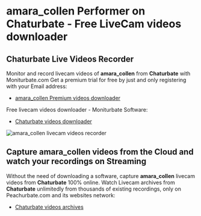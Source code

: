 # amara_collen Performer on Chaturbate - Free LiveCam videos downloader

## Chaturbate Live Videos Recorder

Monitor and record livecam videos of **amara_collen** from **Chaturbate** with Moniturbate.com
Get a premium trial for free by just and only registering with your Email address:
* [amara_collen Premium videos downloader](https://moniturbate.com/request-demo-licence-key.html)

Free livecam videos downloader - Moniturbate Software:
* [Chaturbate videos downloader](https://moniturbate.com/moniturbate-download-software.html)

![amara_collen livecam videos recorder](https://peachurnet.com/templates/moniturbate-software.png)


## Capture amara_collen videos from the Cloud and watch your recordings on Streaming

Without the need of downloading a software, capture **amara_collen** livecam videos from **Chaturbate** 100% online.
Watch Livecam archives from **Chaturbate** unlimitedly from thousands of existing recordings, only on Peachurbate.com and its websites network:
* [Chaturbate videos archives](https://peachurnet.com/)